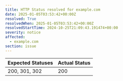 ```yaml
---
title: HTTP Status resolved for example.com
date: 2025-01-05T03:53:42+00:00Z
resolved: True
resolvedWhen: 2025-01-05T03:53:42+00:00Z
resolvedStartTime: 2024-10-25T21:09:43.191474+00:00
severity: notice
affected:
  - example.com
section: issue
---
```


| Expected Statuses | Actual Status  |
|-------------------|----------------|
| 200, 301, 302 | 200 |
